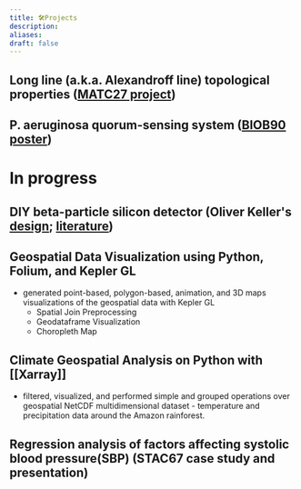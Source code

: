 ```yaml
---
title: 🛠️Projects
description: 
aliases: 
draft: false
---
```

## Long line (a.k.a. Alexandroff line) topological properties ([MATC27 project](https://github.com/igor-kan/uoft/blob/main/MATC27_presentation_Alexandroff%20line.pdf))
## P. aeruginosa quorum-sensing system ([BIOB90 poster](https://github.com/igor-kan/uoft/blob/main/BIOB90_poster_quorum%20sensing.pdf)) 

# In progress

## DIY beta-particle silicon detector (Oliver Keller's [design](https://github.com/ozel/DIY_particle_detector/); [literature](https://www.mdpi.com/1424-8220/19/19/4264))
## Geospatial Data Visualization using Python, Folium, and Kepler GL
- generated point-based, polygon-based, animation, and 3D maps visualizations of the geospatial data with Kepler GL
	- Spatial Join Preprocessing
	- Geodataframe Visualization
	- Choropleth Map

## Climate Geospatial Analysis on Python with [[Xarray]]
- filtered, visualized, and performed simple and grouped operations over geospatial NetCDF multidimensional dataset - temperature and precipitation data around the Amazon rainforest.

##  Regression analysis of factors affecting systolic blood pressure(SBP) (STAC67 case study and presentation)








